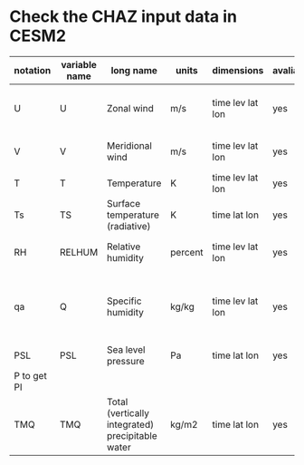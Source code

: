 # Check the CHAZ input data in CESM2

| notation | variable name | long name | units | dimensions | avaliability | note |
|----------|-----------|-------|------------|--------------|----------|------|
|  U   | U      | Zonal wind                          |  m/s	| time lev lat lon | yes | to get SHEAR & vorticity| 
|  V   | V      | Meridional wind                     |  m/s	| time lev lat lon | yes | to get V200 V850 | 
|  T   |  T     | Temperature                         |   K   | time lev lat lon | yes | for PI 
|  Ts  | TS     | Surface temperature (radiative)     |   K   | time lat lon     | yes |
|  RH  | RELHUM | Relative humidity                   |percent| time lev lat lon | yes | to get mean RH
|  qa  | Q      | Specific humidity                   | kg/kg | time lev lat lon | yes | use T to get qs then can get SD = qs - qa
| PSL  | PSL    | Sea level pressure                  |  Pa	  | time lat lon     | yes |
|  P   to get PI
| TMQ  |  TMQ   | Total (vertically integrated) precipitable water|kg/m2| time lat lon | yes |
